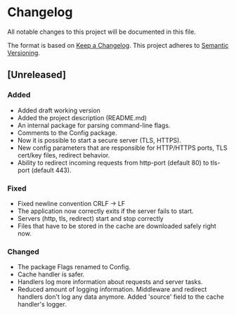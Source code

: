# Changelog
All notable changes to this project will be documented in this file.

The format is based on [Keep a Changelog](https://keepachangelog.com/en/1.1.0/).
This project adheres to [Semantic Versioning](https://semver.org/spec/v2.0.0.html).

## [Unreleased]
### Added
- Added draft working version
- Added the project description (README.md)
- An internal package for parsing command-line flags.
- Comments to the Config package.
- Now it is possible to start a secure server (TLS, HTTPS).
- New config parameters that are responsible for HTTP/HTTPS ports, TLS cert/key files, redirect behavior.
- Ability to redirect incoming requests from http-port (default 80) to tls-port (default 443).

### Fixed
- Fixed newline convention CRLF -> LF
- The application now correctly exits if the server fails to start.
- Servers (http, tls, redirect) start and stop correctly
- Files that have to be stored in the cache are downloaded safely right now.

### Changed
- The package Flags renamed to Config.
- Cache handler is safer.
- Handlers log more information about requests and server tasks.
- Reduced amount of logging information. Middleware and redirect handlers don't
  log any data anymore. Added 'source' field to the cache handler's logger.
